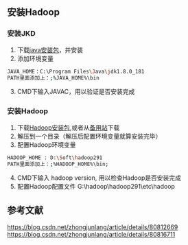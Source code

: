 
## 安装Hadoop
### 安装JKD
1. 下载[java安装包](http://www.oracle.com/technetwork/java/javase/downloads/jdk8-downloads-2133151.html)，并安装
2. 添加环境变量
```bash
JAVA_HOME：C:\Program Files\Java\jdk1.8.0_181
PATH里面添加上：;%JAVA_HOME%\bin
```
3. CMD下输入JAVAC，用以验证是否安装完成


### 安装Hadoop
1. 下载[Hadoop安装包](http://archive.apache.org/dist/hadoop/core/),或者从[备用站](http://mirror.bit.edu.cn/apache/hadoop/common/)下载
2. 解压到一个目录（解压后配置环境变量就算安装完毕）
3. 配置Hadoop环境变量
```bash
HADOOP_HOME : D:\Soft\hadoop291
PATH里面添加上：;%HADOOP_HOME%\bin;
```
4. CMD下输入 hadoop version, 用以检查Hadoop是否安装完成
5. 配置Hadoop配置文件 G:\hadoop\hadoop291\etc\hadoop











## 参考文献

https://blog.csdn.net/zhongjunlang/article/details/80812669  
https://blog.csdn.net/zhongjunlang/article/details/80816711
